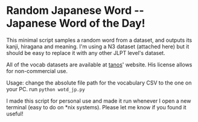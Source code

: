 # Random Japanese Word -- Japanese Word of the Day!
This minimal script samples a random word from a dataset, and outputs its kanji, hiragana and meaning.
I'm using a N3 dataset (attached here) but it should be easy to replace it with any other JLPT level's dataset.

All of the vocab datasets are available at [tanos](http://www.tanos.co.uk/jlpt/sharing/)' website. 
His license allows for non-commercial use.

Usage: change the absolute file path for the vocabulary CSV to the one on your PC. 
run `python wotd_jp.py`

I made this script for personal use and made it run whenever I open a new terminal (easy to do on \*nix systems). 
Please let me know if you found it useful!

